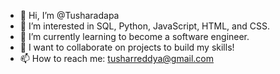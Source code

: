 - 👋 Hi, I’m @Tusharadapa
- 👀 I’m interested in SQL, Python, JavaScript, HTML, and CSS.
- 🌱 I’m currently learning to become a software engineer.
- 💞️ I want to collaborate on projects to build my skills!
- 📫 How to reach me: tusharreddya@gmail.com

<!---
Tusharadapa/Tusharadapa is a ✨ special ✨ repository because its `README.md` (this file) appears on your GitHub profile.
You can click the Preview link to take a look at your changes.
--->

